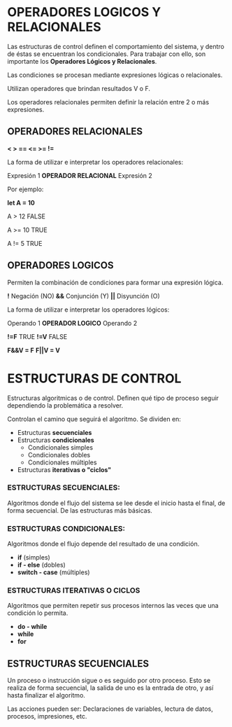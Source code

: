 # OPERADORES LOGICOS Y RELACIONALES

Las estructuras de control definen el comportamiento del sistema, y dentro de éstas se encuentran los condicionales. 
Para trabajar con ello, son importante los **Operadores Lógicos y Relacionales**.

Las condiciones se procesan mediante expresiones lógicas o relacionales. 

Utilizan operadores que brindan resultados V o F.

Los operadores relacionales permiten definir la relación entre 2 o más expresiones.

## OPERADORES RELACIONALES

**<  >  ==  <=  >=  !=**  

La forma de utilizar e interpretar los operadores relacionales:

Expresión 1 **OPERADOR RELACIONAL** Expresión 2

Por ejemplo: 

**let A = 10** 

A > 12 FALSE

A >= 10 TRUE 

A != 5 TRUE

## OPERADORES LOGICOS
 
Permiten la combinación de condiciones para formar una expresión lógica. 

**!** Negación (NO) 
**&&** Conjunción (Y) 
**||** Disyunción (O)  

La forma de utilizar e interpretar los operadores lógicos:

Operando 1 **OPERADOR LOGICO** Operando 2

**!=F** TRUE 
**!=V** FALSE  

**F&&V = F**
**F||V = V**

# ESTRUCTURAS DE CONTROL

Estructuras algoritmicas o de control. Definen qué tipo de proceso seguir dependiendo la problemática a resolver. 

Controlan el camino que seguirá el algoritmo. 
Se dividen en:  

* Estructuras **secuenciales**
* Estructuras **condicionales**
    * Condicionales simples 
    * Condicionales dobles 
    * Condicionales múltiples
* Estructuras **iterativas o "ciclos"**

### ESTRUCTURAS SECUENCIALES:
Algoritmos donde el flujo del sistema se lee desde el inicio hasta el final, de forma secuencial. De las estructuras más básicas.  

### ESTRUCTURAS CONDICIONALES: 
Algoritmos donde el flujo depende del resultado de una condición.
* **if**  (simples)
* **if - else**   (dobles)
* **switch - case**  (múltiples) 

### ESTRUCTURAS ITERATIVAS O CICLOS
Algoritmos que permiten repetir sus procesos internos las veces que una condición lo permita.
* **do - while** 
* **while** 
* **for** 

## **ESTRUCTURAS SECUENCIALES** 
Un proceso o instrucción sigue o es seguido por otro proceso.
Esto se realiza de forma secuencial, la salida de uno es la entrada de otro, y así hasta finalizar el algoritmo. 
 
Las acciones pueden ser: Declaraciones de variables, lectura de datos, procesos, impresiones, etc.





